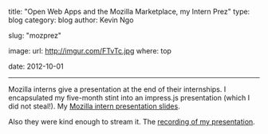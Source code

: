 title: "Open Web Apps and the Mozilla Marketplace, my Intern Prez"
type: blog
category: blog
author: Kevin Ngo

slug: "mozprez"

image:
    url: http://imgur.com/FTvTc.jpg
    where: top

date: 2012-10-01

---

Mozilla interns give a presentation at the end of their internships. I
encapsulated my five-month stint into an impress.js presentation (which I did
not steal!). My [Mozilla intern presentation
slides](http://ngokevin.com/~ngoke/mozprez).

Also they were kind enough to stream it. The [recording of my
presentation](https://air.mozilla.org/intern-presentation-open-web-apps-and-the-mozilla-marketplace/).

